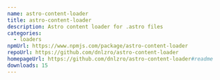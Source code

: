 ```yaml
---
name: astro-content-loader
title: astro-content-loader
description: Astro content loader for .astro files
categories:
  - loaders
npmUrl: https://www.npmjs.com/package/astro-content-loader
repoUrl: https://github.com/dnlzro/astro-content-loader
homepageUrl: https://github.com/dnlzro/astro-content-loader#readme
downloads: 15
---
```

